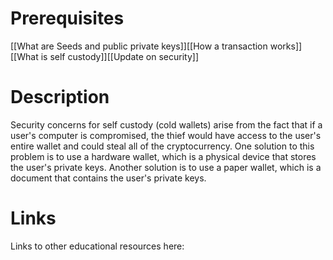 # Prerequisites
[[What are Seeds and public private keys]][[How a transaction works]][[What is self custody]][[Update on security]]

# Description
  
Security concerns for self custody (cold wallets) arise from the fact that if a user's computer is compromised, the thief would have access to the user's entire wallet and could steal all of the cryptocurrency. One solution to this problem is to use a hardware wallet, which is a physical device that stores the user's private keys. Another solution is to use a paper wallet, which is a document that contains the user's private keys.

# Links
Links to other educational resources here:
